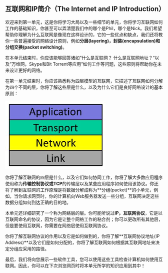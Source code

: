 ## 互联网和IP简介（The Internet and IP Introduction）

欢迎来到第一单元，这是你将学习大局以及一些细节的单元，你将学习互联网如何工作的基础知识，你甚至可以弄清楚我们中的哪个是Phil，哪个是Nick。我们希望帮助你理解为什么互联网是像现在这样设计的，它的一些优点和缺点，我们还将教你一些普遍接受的网络设计原则，例如**分层(layering)，封装(encapsulation)和分组交换(packet switching)**。

在本单元结束时，你应该能够回答诸如”什么是互联网？ 什么是互联网地址？“以及”万维网，Skype和Bit Torrent等应用”如何工作等问题，这些原则将帮助你在未来设计更好的网络。

在第一单元结束时，你应该熟悉称为四层模型的互联网，它描述了互联网如何分解为四个不同的层，你将了解这些层是什么，以及为什么它们是良好网络设计的基本原则：

![](../.gitbook/Unit1-Internet-and-IP/1.jpg)

你将了解互联网的四层是什么，以及它们如何协同工作，你将了解大多数应用程序使用称为**传输控制协议或TCP**的传输层以及某些应用程序如何使用该协议。你还将了解到互联网的工作原理是将数据分解成称为**分组(packet)**的小单元，例如，当你请求网页时，你的计算机向Web服务器发送一些分组，互联网决定这些数据分组如何到达正确的目的地。

本单元还详细研究了一个称为网络层的层。你可能听说过**IP，互联网协议**，它是以互联网命名的协议，因为它是让整个网络工作的粘合剂；你可以更改所有其他层，但是要使用互联网，你需要在网络层使用互联网协议。

你将了解互联网协议的作用以及它是如何做到的，你将了解**互联网协议地址(IP Address)**以及它们是如何分配的，你将了解互联网如何根据其互联网地址来决定分组应采用的路径。

最后，我们将向您展示一些软件工具，您可以使用这些工具检查计算机如何使用互联网。因此，你可以在下次浏览网页时将本单元所学的知识应用到其中！